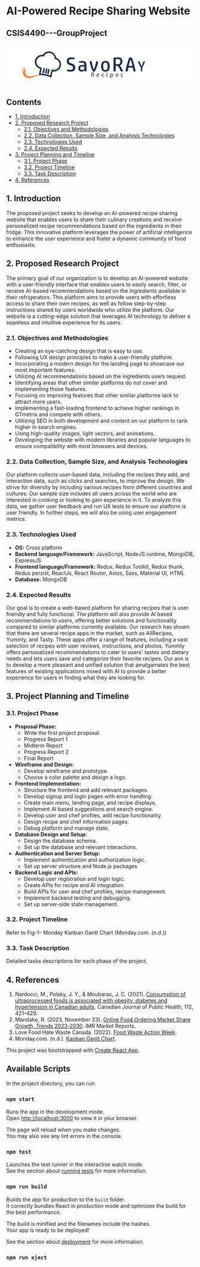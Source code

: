 # AI-Powered Recipe Sharing Website
## CSIS4490---GroupProject


![image](https://github.com/azinmbd/FrontEnd_AMo490/blob/main/src/assets/logo.svg)
## Contents
- [1. Introduction](#1-introduction)
- [2. Proposed Research Project](#2-proposed-research-project)
  - [2.1. Objectives and Methodologies](#21-objectives-and-methodologies)
  - [2.2. Data Collection, Sample Size, and Analysis Technologies](#22-data-collection-sample-size-and-analysis-technologies)
  - [2.3. Technologies Used](#23-technologies-used)
  - [2.4. Expected Results](#24-expected-results)
- [3. Project Planning and Timeline](#3-project-planning-and-timeline)
  - [3.1. Project Phase](#31-project-phase)
  - [3.2. Project Timeline](#32-project-timeline)
  - [3.3. Task Description](#33-task-description)
- [4. References](#4-references)

## 1. Introduction
The proposed project seeks to develop an AI-powered recipe sharing website that enables users to share their culinary creations and receive personalized recipe recommendations based on the ingredients in their fridge. This innovative platform leverages the power of artificial intelligence to enhance the user experience and foster a dynamic community of food enthusiasts.

## 2. Proposed Research Project
The primary goal of our organization is to develop an AI-powered website with a user-friendly interface that enables users to easily search, filter, or receive AI-based recommendations based on the ingredients available in their refrigerators. This platform aims to provide users with effortless access to share their own recipes, as well as follow step-by-step instructions shared by users worldwide who utilize the platform. Our website is a cutting-edge solution that leverages AI technology to deliver a seamless and intuitive experience for its users.

### 2.1. Objectives and Methodologies
- Creating an eye-catching design that is easy to use.
- Following UX design principles to make a user-friendly platform.
- Incorporating a modern design for the landing page to showcase our most important features.
- Utilizing AI recommendations based on the ingredients users request.
- Identifying areas that other similar platforms do not cover and implementing those features.
- Focusing on improving features that other similar platforms lack to attract more users.
- Implementing a fast-loading frontend to achieve higher rankings in GTmetrix and compete with others.
- Utilizing SEO in both development and content on our platform to rank higher in search engines.
- Using high-quality images, light vectors, and animations.
- Developing the website with modern libraries and popular languages to ensure compatibility with most browsers and devices.

### 2.2. Data Collection, Sample Size, and Analysis Technologies
Our platform collects user-based data, including the recipes they add, and interaction data, such as clicks and searches, to improve the design. We strive for diversity by including various recipes from different countries and cultures. Our sample size includes all users across the world who are interested in cooking or looking to gain experience in it.
To analyze this data, we gather user feedback and run UX tests to ensure our platform is user friendly. In further steps, we will also be using user engagement metrics.

### 2.3. Technologies Used
- **OS:** Cross platform
- **Backend language/Framework:** JavaScript, NodeJS runtime, MongoDB, ExpressJS
- **Frontend language/Framework:** Redux, Redux Toolkit, Redux thunk, Redux persist, ReactJs, React Router, Axios, Sass, Material UI, HTML
- **Database:** MongoDB

### 2.4. Expected Results
Our goal is to create a web-based platform for sharing recipes that is user friendly and fully functional. The platform will also provide AI based recommendations to users, offering better solutions and functionality compared to similar platforms currently available. Our research has shown that there are several recipe apps in the market, such as AllRecipes, Yummly, and Tasty. These apps offer a range of features, including a vast selection of recipes with user reviews, instructions, and photos. Yummly offers personalized recommendations to cater to users' tastes and dietary needs and lets users save and categorize their favorite recipes. Our aim is to develop a more pleasant and unified solution that amalgamates the best features of existing applications mixed with AI to provide a better experience for users in finding what they are looking for.

## 3. Project Planning and Timeline
### 3.1. Project Phase
- **Proposal Phase:**
  - Write the first project proposal
  - Progress Report 1
  - Midterm Report
  - Progress Report 2
  - Final Report
- **Wireframe and Design:**
  - Develop wireframe and prototype.
  - Choose a color palette and design a logo.
- **Frontend Implementation:**
  - Structure the frontend and add relevant packages.
  - Develop signup and login pages with error handling.
  - Create main menu, landing page, and recipe displays.
  - Implement AI based suggestions and search engine.
  - Develop user and chef profiles, add recipe functionality.
  - Design recipe and chef information pages.
  - Debug platform and manage state.
- **Database Design and Setup:**
  - Design the database schema.
  - Set up the database and relevant interactions.
- **Authentication and Server Setup:**
  - Implement authentication and authorization logic.
  - Set up server structure and Node.js packages
- **Backend Logic and APIs:**
  - Develop user registration and login logic.
  - Create APIs for recipe and AI integration.
  - Build APIs for user and chef profiles, recipe management.
  - Implement backend testing and debugging.
  - Set up server-side state management.

### 3.2. Project Timeline
Refer to Fig-1- Monday Kanban Gantt Chart (Monday.com. (n.d.))

### 3.3. Task Description
Detailed tasks descriptions for each phase of the project.

## 4. References
1. Nardocci, M., Polsky, J. Y., & Moubarac, J. C. (2021). [Consumption of ultraprocessed foods is associated with obesity, diabetes and hypertension in Canadian adults](https://link.springer.com/article/10.17269/s41997020004299). Canadian Journal of Public Health, 112, 421–429.
2. Mandake, R. (2023, November 23). [Online Food Ordering Market Share Growth, Trends 2023-2030](https://www.linkedin.com/pulse/onlinefoodorderingmarketsharegrowthtrendsrajmandakeiptvf/?trk=articlessrfrontendpulse_morearticles_relatedcontentcard). IMR Market Reports.
3. Love Food Hate Waste Canada. (2022). [Food Waste Action Week](https://lovefoodhatewaste.ca/fwaw/#:~:text=Get%20Involved%20in%20Food%20Waste,edible%20food%20we%20throw%20out.).
4. Monday.com. (n.d.). [Kanban Gantt Chart](https://monday.com/).


This project was bootstrapped with [Create React App](https://github.com/facebook/create-react-app).

## Available Scripts

In the project directory, you can run:

### `npm start`

Runs the app in the development mode.\
Open [http://localhost:3000](http://localhost:3000) to view it in your browser.

The page will reload when you make changes.\
You may also see any lint errors in the console.

### `npm test`

Launches the test runner in the interactive watch mode.\
See the section about [running tests](https://facebook.github.io/create-react-app/docs/running-tests) for more information.

### `npm run build`

Builds the app for production to the `build` folder.\
It correctly bundles React in production mode and optimizes the build for the best performance.

The build is minified and the filenames include the hashes.\
Your app is ready to be deployed!

See the section about [deployment](https://facebook.github.io/create-react-app/docs/deployment) for more information.

### `npm run eject`

